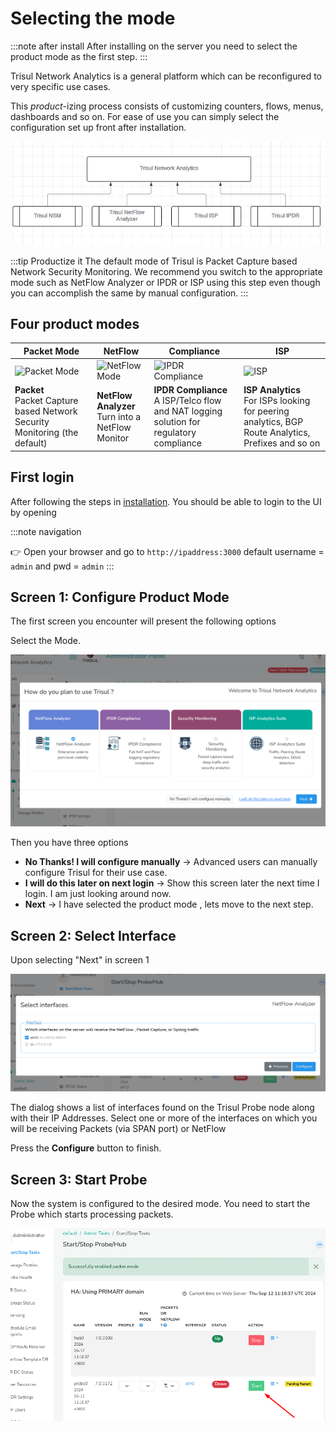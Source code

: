 # Selecting the mode


:::note after install
After installing on the server you need to select the product mode as the first step.
:::

Trisul Network Analytics is a general platform which can be reconfigured to very specific use cases.  

This *product*-izing process consists of customizing counters, flows, menus, dashboards and so on. For ease of use you can simply select the configuration set up front after installation.

![product](images/platform-products.png)


:::tip Productize it
The default mode of Trisul is Packet Capture based Network Security Monitoring. We recommend you switch to the appropriate mode such as NetFlow Analyzer or IPDR or ISP using this step even though you can accomplish the same by manual configuration.
:::

## Four product modes


|Packet Mode|NetFlow|Compliance|ISP|
|---|---|---|---|
|![Packet Mode](/img/appnsm.png)|![NetFlow Mode](/img/appnetflow.png)|![IPDR Compliance](/img/appipdr.png) |![ISP](/img/appisp.png)|
|**Packet** <br/>Packet Capture based Network Security Monitoring (the default)|**NetFlow Analyzer**<br/>Turn into a NetFlow Monitor|**IPDR Compliance**<br/>A ISP/Telco flow and NAT logging solution for regulatory compliance|**ISP Analytics**<br/> For ISPs looking for peering analytics, BGP Route Analytics, Prefixes and so on|


## First login


After following the steps in [installation](doinstall). You should be able to login to the UI by opening 


:::note navigation

:point_right:  Open your browser and go to `http://ipaddress:3000`  default username = `admin` and pwd = `admin` 
:::


## Screen 1: Configure Product Mode

The first screen you encounter will present the following options

Select the Mode.

![select product mode](images/selectmode.png)

Then you have three options  


* **No Thanks! I will configure manually** &rarr; Advanced users can manually configure Trisul for their use case.
* **I will do this later on next login** &rarr;  Show this screen later the next time I login. I am just looking around now. 
* **Next** &rarr; I have selected the product mode , lets move to the next step.



## Screen 2: Select Interface

Upon selecting "Next" in screen 1 

![select interface](images/selectinterface.png)

The dialog shows a list of interfaces found on the Trisul Probe node along with their IP Addresses. Select one or more of the interfaces on which you will be receiving Packets (via SPAN port) or NetFlow 


Press the **Configure** button to finish.

## Screen 3: Start Probe

Now the system is configured to the desired mode. You need to start the Probe which starts processing packets.

![start probe](images/start-probe.png)












